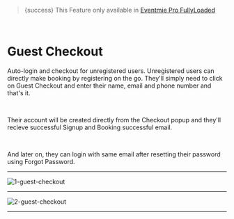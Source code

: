 
>{success} This Feature only available in [Eventmie Pro FullyLoaded](https://classiebit.com/eventmie-pro-fullyloaded)

<br>

# Guest Checkout

Auto-login and checkout for unregistered users. Unregistered users can directly make booking by registering on the go. They'll simply need to click on Guest Checkout and enter their name, email and phone number and that's it.

<br>

Their account will be created directly from the Checkout popup and they'll recieve successful Signup and Booking successful email.

<br>

And later on, they can login with same email after resetting their password using Forgot Password.

---

![1-guest-checkout](/images/fullyloaded/1-guest-checkout.png "1-guest-checkout")

---

![2-guest-checkout](/images/fullyloaded/2-guest-checkout.png "2-guest-checkout")

---